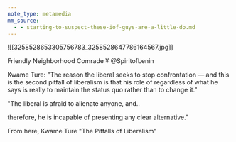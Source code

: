 ```yaml
---
note_type: metamedia
mm_source:
  - - starting-to-suspect-these-iof-guys-are-a-little-do.md
---
```


![[3258528653305756783_3258528647786164567.jpg]]

Friendly Neighborhood Comrade
¥ @SpiritofLenin

Kwame Ture: "The reason the liberal seeks to stop
confrontation — and this is the second pitfall of
liberalism is that his role of regardless of what he says
is really to maintain the status quo rather than to
change it."

"The liberal is afraid to alienate anyone, and..

therefore, he is incapable of presenting any clear
alternative."

From here, Kwame Ture "The Pitfalls of Liberalism"

